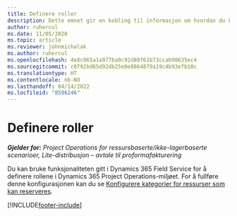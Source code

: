 ```yaml
---
title: Definere roller
description: Dette emnet gir en kobling til informasjon om hvordan du konfigurerer ressurskategorier som kan reserveres.
author: ruhercul
ms.date: 11/05/2020
ms.topic: article
ms.reviewer: johnmichalak
ms.author: ruhercul
ms.openlocfilehash: 4e8c965a1a977ba9c92d80f61b73ccab98635ec4
ms.sourcegitcommit: c0792bd65d92db25e0e8864879a19c4b93efb10c
ms.translationtype: HT
ms.contentlocale: nb-NO
ms.lasthandoff: 04/14/2022
ms.locfileid: "8596246"
---
```

# <a name="define-roles"></a>Definere roller

_**Gjelder for:** Project Operations for ressursbaserte/ikke-lagerbaserte scenarioer, Lite-distribusjon – avtale til proformafakturering_

Du kan bruke funksjonaliteten gitt i Dynamics 365 Field Service for å definere rollene i Dynamics 365 Project Operations-miljøet. For å fullføre denne konfigurasjonen kan du se [Konfigurere kategorier for ressurser som kan reserveres](/dynamics365/field-service/set-up-bookable-resource-categories).


[!INCLUDE[footer-include](../includes/footer-banner.md)]